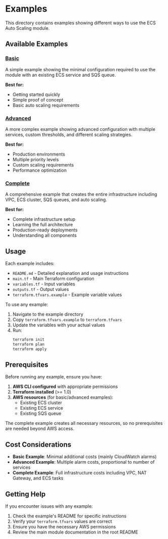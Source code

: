 # Examples

This directory contains examples showing different ways to use the ECS Auto Scaling module.

## Available Examples

### [Basic](./basic/)

A simple example showing the minimal configuration required to use the module with an existing ECS service and SQS queue.

**Best for:**

- Getting started quickly
- Simple proof of concept
- Basic auto scaling requirements

### [Advanced](./advanced/)

A more complex example showing advanced configuration with multiple services, custom thresholds, and different scaling strategies.

**Best for:**

- Production environments
- Multiple priority levels
- Custom scaling requirements
- Performance optimization

### [Complete](./complete/)

A comprehensive example that creates the entire infrastructure including VPC, ECS cluster, SQS queues, and auto scaling.

**Best for:**

- Complete infrastructure setup
- Learning the full architecture
- Production-ready deployments
- Understanding all components

## Usage

Each example includes:

- `README.md` - Detailed explanation and usage instructions
- `main.tf` - Main Terraform configuration
- `variables.tf` - Input variables
- `outputs.tf` - Output values
- `terraform.tfvars.example` - Example variable values

To use any example:

1. Navigate to the example directory
2. Copy `terraform.tfvars.example` to `terraform.tfvars`
3. Update the variables with your actual values
4. Run:
   ```bash
   terraform init
   terraform plan
   terraform apply
   ```

## Prerequisites

Before running any example, ensure you have:

1. **AWS CLI configured** with appropriate permissions
2. **Terraform installed** (>= 1.0)
3. **AWS resources** (for basic/advanced examples):
   - Existing ECS cluster
   - Existing ECS service
   - Existing SQS queue

The complete example creates all necessary resources, so no prerequisites are needed beyond AWS access.

## Cost Considerations

- **Basic Example**: Minimal additional costs (mainly CloudWatch alarms)
- **Advanced Example**: Multiple alarm costs, proportional to number of services
- **Complete Example**: Full infrastructure costs including VPC, NAT Gateway, and ECS tasks

## Getting Help

If you encounter issues with any example:

1. Check the example's README for specific instructions
2. Verify your `terraform.tfvars` values are correct
3. Ensure you have the necessary AWS permissions
4. Review the main module documentation in the root README
